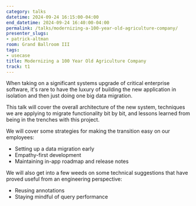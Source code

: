 ```yaml
---
category: talks
datetime: 2024-09-24 16:15:00-04:00
end_datetime: 2024-09-24 16:40:00-04:00
permalink: /talks/modernizing-a-100-year-old-agriculture-company/
presenter_slugs:
- patrick-altman
room: Grand Ballroom III
tags:
- usecase
title: Modernizing a 100 Year Old Agriculture Company
track: t1
---
```


When taking on a significant systems upgrade of critical enterprise software, it's rare to have the luxury of building the new application in isolation and then just doing one big data migration.  

This talk will cover the overall architecture of the new system, techniques we are applying to migrate functionality bit by bit, and lessons learned from being in the trenches with this project.

We will cover some strategies for making the transition easy on our employees:

* Setting up a data migration early
* Empathy-first development
* Maintaining in-app roadmap and release notes

We will also get into a few weeds on some technical suggestions that have proved useful from an engineering perspective:

* Reusing annotations
* Staying mindful of query performance